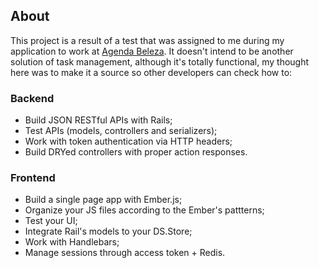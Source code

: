 ## About

This project is a result of a test that was assigned to me during my application to work at [Agenda Beleza](www.agendabeleza.com.br). It doesn't intend to be another solution of task management, although it's totally functional, my thought here was to make it a source so other developers can check how to:

### Backend

- Build JSON RESTful APIs with Rails;
- Test APIs (models, controllers and serializers);
- Work with token authentication via HTTP headers;
- Build DRYed controllers with proper action responses.

### Frontend

- Build a single page app with Ember.js;
- Organize your JS files according to the Ember's pattterns;
- Test your UI;
- Integrate Rail's models to your DS.Store;
- Work with Handlebars;
- Manage sessions through access token + Redis.
